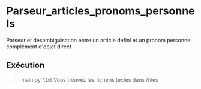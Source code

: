 # Parseur_articles_pronoms_personnels
Parseur et désambiguïsation entre un article défini et un pronom personnel complément d'objet direct 

 ## Exécution 
 > main.py *.txt
 > Vous trouvez les ficheris textes dans /files
